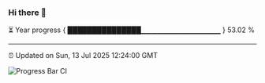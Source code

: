 ### Hi there 👋

⏳ Year progress { ███████████████▁▁▁▁▁▁▁▁▁▁▁▁▁▁▁ } 53.02 %

---

⏰ Updated on Sun, 13 Jul 2025 12:24:00 GMT

![Progress Bar CI](https://github.com/code-lakshay/GitHub-Actions-Demo/workflows/Progress%20Bar%20CI/badge.svg)

